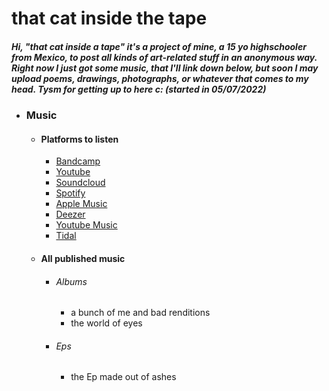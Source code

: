 # that cat inside the tape
##### Hi, "that cat inside a tape" it's a project of mine, a 15 yo highschooler from Mexico, to post all kinds of art-related stuff in an anonymous way. Right now I just got some music, that I'll link down below, but soon I may upload poems, drawings, photographs, or whatever that comes to my head. Tysm for getting up to here c: (started in 05/07/2022)

 - ### Music
    - #### Platforms to listen
      - [Bandcamp](https://thatcatinsidethetape.bandcamp.com/)
      - [Youtube](https://www.youtube.com/channel/UC42_Y9btjEoxBUwrgx3j39Q)
      - [Soundcloud](https://soundcloud.com/that-cat-inside-the-tape)
      - [Spotify](https://open.spotify.com/artist/4DvbXIXYHV8G5JE6CexiXL)
      - [Apple Music](https://music.apple.com/us/artist/that-cat-inside-the-tape/1633955923)
      - [Deezer](https://www.deezer.com/en/artist/176144667)
      - [Youtube Music](https://music.youtube.com/playlist?list=OLAK5uy_nyiw7T0cExXTkBdfndWh8QUOyAuQBK5-w)
      - [Tidal](https://tidal.com/browse/artist/33162641)
    - #### All published music
      * ###### Albums
        * a bunch of me and bad renditions
        * the world of eyes 
      * ###### Eps
        * the Ep made out of ashes

